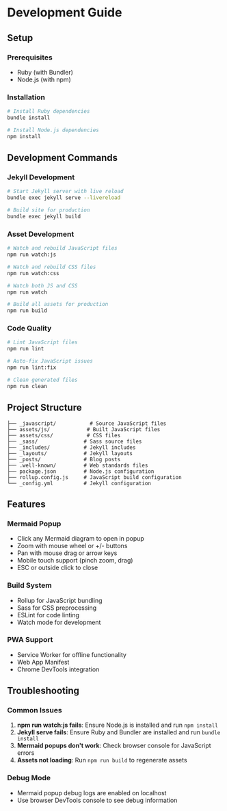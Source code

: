# Development Guide

## Setup

### Prerequisites
- Ruby (with Bundler)
- Node.js (with npm)

### Installation
```bash
# Install Ruby dependencies
bundle install

# Install Node.js dependencies  
npm install
```

## Development Commands

### Jekyll Development
```bash
# Start Jekyll server with live reload
bundle exec jekyll serve --livereload

# Build site for production
bundle exec jekyll build
```

### Asset Development
```bash
# Watch and rebuild JavaScript files
npm run watch:js

# Watch and rebuild CSS files
npm run watch:css

# Watch both JS and CSS
npm run watch

# Build all assets for production
npm run build
```

### Code Quality
```bash
# Lint JavaScript files
npm run lint

# Auto-fix JavaScript issues
npm run lint:fix

# Clean generated files
npm run clean
```

## Project Structure

```
├── _javascript/           # Source JavaScript files
├── assets/js/            # Built JavaScript files
├── assets/css/           # CSS files
├── _sass/               # Sass source files
├── _includes/           # Jekyll includes
├── _layouts/            # Jekyll layouts
├── _posts/              # Blog posts
├── .well-known/         # Web standards files
├── package.json         # Node.js configuration
├── rollup.config.js     # JavaScript build configuration
└── _config.yml          # Jekyll configuration
```

## Features

### Mermaid Popup
- Click any Mermaid diagram to open in popup
- Zoom with mouse wheel or +/- buttons
- Pan with mouse drag or arrow keys
- Mobile touch support (pinch zoom, drag)
- ESC or outside click to close

### Build System
- Rollup for JavaScript bundling
- Sass for CSS preprocessing
- ESLint for code linting
- Watch mode for development

### PWA Support
- Service Worker for offline functionality
- Web App Manifest
- Chrome DevTools integration

## Troubleshooting

### Common Issues

1. **npm run watch:js fails**: Ensure Node.js is installed and run `npm install`
2. **Jekyll serve fails**: Ensure Ruby and Bundler are installed and run `bundle install`
3. **Mermaid popups don't work**: Check browser console for JavaScript errors
4. **Assets not loading**: Run `npm run build` to regenerate assets

### Debug Mode
- Mermaid popup debug logs are enabled on localhost
- Use browser DevTools console to see debug information
